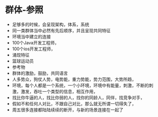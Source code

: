 # 群体-参照



* 足够多的时候，会呈现架构，体系，系统
* 同一类群体当中必然有先后顺序，并且呈现共同特征
* 环境当中建立的连接
* 100个Java开发工程师，
* 100个ios开发工程师，
* 涌现特征
* 篮球运动员
* 参考物
* 群体的激励，鼓励，共同语言
* 人多势众，狗仗人势，电势能，重力势能，势力范围，大势所趋，
* 环境，每个人都是一个系统，一个小环境，环境中有能量，刺激，不断的刺激，激发，吞吐一个类型的信息，相互作用，
* 找比你牛逼的人，找比你弱的人，找你的同龄人，同伴，找竞争对手，
* 假如不和任何人对比，不跟自己对比，那么就无所谓一切得失了，
* 周五很多连接都陆陆续续的断开，与新的场景连接在一起了

